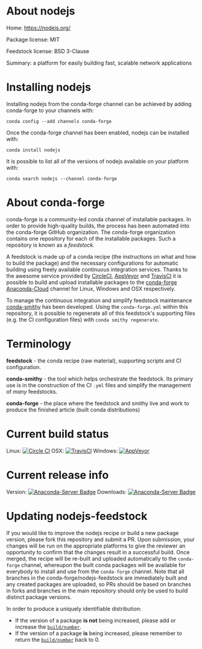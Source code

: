 About nodejs
============

Home: https://nodejs.org/

Package license: MIT

Feedstock license: BSD 3-Clause

Summary: a platform for easily building fast, scalable network applications



Installing nodejs
=================

Installing nodejs from the conda-forge channel can be achieved by adding conda-forge to your channels with:

```
conda config --add channels conda-forge
```

Once the conda-forge channel has been enabled, nodejs can be installed with:

```
conda install nodejs
```

It is possible to list all of the versions of nodejs available on your platform with:

```
conda search nodejs --channel conda-forge
```


About conda-forge
=================

conda-forge is a community-led conda channel of installable packages.
In order to provide high-quality builds, the process has been automated into the
conda-forge GitHub organization. The conda-forge organization contains one repository
for each of the installable packages. Such a repository is known as a *feedstock*.

A feedstock is made up of a conda recipe (the instructions on what and how to build
the package) and the necessary configurations for automatic building using freely
available continuous integration services. Thanks to the awesome service provided by
[CircleCI](https://circleci.com/), [AppVeyor](http://www.appveyor.com/)
and [TravisCI](https://travis-ci.org/) it is possible to build and upload installable
packages to the [conda-forge](https://anaconda.org/conda-forge)
[Anaconda-Cloud](http://docs.anaconda.org/) channel for Linux, Windows and OSX respectively.

To manage the continuous integration and simplify feedstock maintenance
[conda-smithy](http://github.com/conda-forge/conda-smithy) has been developed.
Using the ``conda-forge.yml`` within this repository, it is possible to regenerate all of
this feedstock's supporting files (e.g. the CI configuration files) with ``conda smithy regenerate``.


Terminology
===========

**feedstock** - the conda recipe (raw material), supporting scripts and CI configuration.

**conda-smithy** - the tool which helps orchestrate the feedstock.
                   Its primary use is in the construction of the CI ``.yml`` files
                   and simplify the management of *many* feedstocks.

**conda-forge** - the place where the feedstock and smithy live and work to
                  produce the finished article (built conda distributions)

Current build status
====================

Linux: [![Circle CI](https://circleci.com/gh/conda-forge/nodejs-feedstock.svg?style=shield)](https://circleci.com/gh/conda-forge/nodejs-feedstock)
OSX: [![TravisCI](https://travis-ci.org/conda-forge/nodejs-feedstock.svg?branch=master)](https://travis-ci.org/conda-forge/nodejs-feedstock)
Windows: [![AppVeyor](https://ci.appveyor.com/api/projects/status/github/conda-forge/nodejs-feedstock?svg=True)](https://ci.appveyor.com/project/conda-forge/nodejs-feedstock/branch/master)

Current release info
====================
Version: [![Anaconda-Server Badge](https://anaconda.org/conda-forge/nodejs/badges/version.svg)](https://anaconda.org/conda-forge/nodejs)
Downloads: [![Anaconda-Server Badge](https://anaconda.org/conda-forge/nodejs/badges/downloads.svg)](https://anaconda.org/conda-forge/nodejs)


Updating nodejs-feedstock
=========================

If you would like to improve the nodejs recipe or build a new
package version, please fork this repository and submit a PR. Upon submission,
your changes will be run on the appropriate platforms to give the reviewer an
opportunity to confirm that the changes result in a successful build. Once
merged, the recipe will be re-built and uploaded automatically to the
`conda-forge` channel, whereupon the built conda packages will be available for
everybody to install and use from the `conda-forge` channel.
Note that all branches in the conda-forge/nodejs-feedstock are
immediately built and any created packages are uploaded, so PRs should be based
on branches in forks and branches in the main repository should only be used to
build distinct package versions.

In order to produce a uniquely identifiable distribution:
 * If the version of a package **is not** being increased, please add or increase
   the [``build/number``](http://conda.pydata.org/docs/building/meta-yaml.html#build-number-and-string).
 * If the version of a package **is** being increased, please remember to return
   the [``build/number``](http://conda.pydata.org/docs/building/meta-yaml.html#build-number-and-string)
   back to 0.
